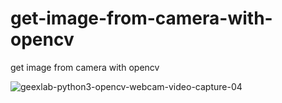 # get-image-from-camera-with-opencv
get image from camera with opencv

![geexlab-python3-opencv-webcam-video-capture-04](https://user-images.githubusercontent.com/109431950/193411725-70ea4f7f-dc10-4bfc-ba45-f1b2015b5ded.jpg)
